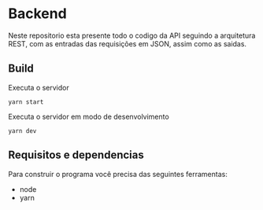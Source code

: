 # Backend

Neste repositorio esta presente todo o codigo da API seguindo a arquitetura REST, com as entradas das requisições em JSON, assim como as saidas.

## Build
Executa o servidor 

    yarn start

Executa o servidor em modo de desenvolvimento

    yarn dev


## Requisitos e dependencias
Para construir o programa você precisa das seguintes ferramentas:

 - node
 - yarn
